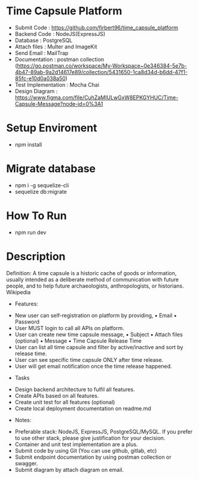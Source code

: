 # Time Capsule Platform

- Submit Code : https://github.com/firbert96/time_capsule_platform
- Backend Code : NodeJS(ExpressJS)
- Database : PostgreSQL
- Attach files : Multer and ImageKit
- Send Email : MailTrap
- Documentation : postman collection (https://go.postman.co/workspace/My-Workspace~0e346384-5e7b-4b47-89ab-9a2d14617e89/collection/5431650-1ca8d34d-b6dd-47f1-85fc-e10d0a038a50)
- Test Implementation : Mocha Chai
- Design Diagram : https://www.figma.com/file/CuhZaMIULwGxW8EPKGYHUC/Time-Capsule-Message?node-id=0%3A1

# Setup Enviroment
- npm install

# Migrate database
- npm i -g sequelize-cli
- sequelize db:migrate

# How To Run
- npm run dev

# Description
Definition:
A time capsule is a historic cache of goods or information, usually intended as a deliberate 
method of communication with future people, and to help future archaeologists, 
anthropologists, or historians. Wikipedia
* Features:
- New user can self-registration on platform by providing,
▪ Email
▪ Password
- User MUST login to call all APIs on platform.
- User can create new time capsule message,
▪ Subject
▪ Attach files (optional)
▪ Message
▪ Time Capsule Release Time 
- User can list all time capsule and filter by active/inactive and sort by release time.
- User can see specific time capsule ONLY after time release.
- User will get email notification once the time release happened.
* Tasks
- Design backend architecture to fulfil all features.
- Create APIs based on all features.
- Create unit test for all features (optional)
- Create local deployment documentation on readme.md
* Notes:
- Preferable stack: NodeJS, ExpressJS, PostgreSQL/MySQL. If you prefer to use other stack, 
please give justification for your decision.
- Container and unit test implementation are a plus.
- Submit code by using Git (You can use github, gitlab, etc)
- Submit endpoint documentation by using postman collection or swagger.
- Submit diagram by attach diagram on email.